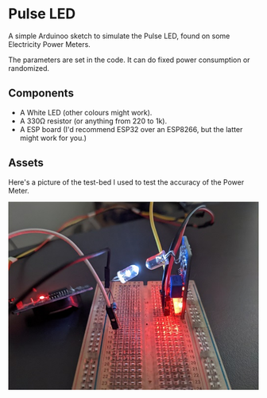 Pulse LED
=========

A simple Arduinoo sketch to simulate the Pulse LED, found on some Electricity Power Meters.

The parameters are set in the code. It can do fixed power consumption or randomized.

Components
----------

* A White LED (other colours might work).
* A 330Ω resistor (or anything from 220 to 1k).
* A ESP board (I'd recommend ESP32 over an ESP8266, but the latter might work for you.)

Assets
------
Here's a picture of the test-bed I used to test the accuracy of the Power Meter.

![pulse_led_test_bed](pulse_led_test_bed.jpg)
